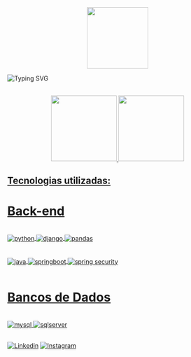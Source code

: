 <div align = "center">
  <a href="https://github.com/yLu4n">
    <img height = "140px" src = "https://user-images.githubusercontent.com/92947069/183311882-d6cec5b0-18e8-48cf-a551-098f295fbce5.gif">
  </a>
</div>

![Typing SVG](https://readme-typing-svg.herokuapp.com?font=Fira+Code&weight=300&size=50&duration=4000&pause=1000&color=1E90FF&center=true&vCenter=true&random=false&width=1000&lines=Oi%2C+meu+nome+é+Luan+Borges;Tenho+20+anos;e+sou+Engenheiro+de+Software)
<br/>
<br/>

<div align= "center">
  <a href= "https://github.com/yLu4n">
  <img height="150em" src="https://github-readme-stats.vercel.app/api?username=yLu4n&show_icons=true&theme=dracula">
  <img height="150em" src="https://github-readme-stats.vercel.app/api/top-langs/?username=yLu4n&layout=compact&theme=dracula">
</div>

## Tecnologias utilizadas:

<div aling= "center">
  <h1> Back-end </h1>
</div>

<div style= "display: inline_block"><br/>
  <img align= "center" alt= "python" src= "https://img.shields.io/badge/Python-3776AB?style=for-the-badge&logo=python&logoColor=white">
  <img align= "center" alt= "django" src= "https://img.shields.io/badge/Django-092E20.svg?style=for-the-badge&logo=Django&logoColor=white">
  <img align= "center" alt= "pandas" src= "https://img.shields.io/badge/pandas-150458.svg?style=for-the-badge&logo=pandas&logoColor=white">
</div><br/>
<div style= "display: inline_block"><br/>
  <img align= "center" alt= "java" src= "https://img.shields.io/badge/Java-ED8B00?style=for-the-badge&logo=openjdk&logoColor=white">
  <img align = "center" alt= "springboot" src="https://img.shields.io/badge/Spring%20Boot-6DB33F.svg?style=for-the-badge&logo=Spring-Boot&logoColor=white">
  <img align = "center" alt= "spring security" src="https://img.shields.io/badge/Spring%20Security-6DB33F.svg?style=for-the-badge&logo=Spring-Security&logoColor=white">
</div><br/>

<div aling= "center">
  <h1> Bancos de Dados </h1>
</div>
<div style= "display: inline_block"><br/>
  <img align= "center" alt= "mysql" src= "https://img.shields.io/badge/MySQL-00000F?style=for-the-badge&logo=mysql&logoColor=white">
  <img align= "center" alt= "sqlserver" src= "https://img.shields.io/badge/Microsoft_SQL_Server-CC2927?style=for-the-badge&logo=microsoft-sql-server&logoColor=white">
</div><br/>


  [![Linkedin](https://img.shields.io/badge/LinkedIn-0077B5?style=for-the-badge&logo=linkedin&logoColor=white)](www.linkedin.com/in/luan-victor-borges)
  [![Instagram](https://img.shields.io/badge/Instagram-E4405F?style=for-the-badge&logo=instagram&logoColor=white)](https://www.instagram.com/ylu4n___)
